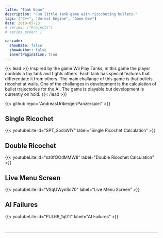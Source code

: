 ```yaml
---
title: "Tank Game"
description: "Fun little tank game with ricocheting bullets."
tags: ["C++", "Unreal Engine", "Game Dev"]
date: 2019-05-23
# series: ["Projects"]
# series_order: 1

cascade:
  showDate: false
  showAuthor: false
  invertPagination: true
---
```


{{< lead >}}
Inspired by the game Wii Play Tanks, in this game the player controls a toy tank and fights others. Each tank has special features that differentiate it from others. The main challange of this game is that bullets ricochet at walls. One of the challanges in development is the calculation of bullet trajectories for the AI. The game is playable but development is currently on hold.
{{< /lead >}}

<div class="backdrop-blur">
  {{< github repo="AndreasUrlberger/Panzerspiel" >}}
</div>

## Single Ricochet

<!-- TODO: Maybe try to get round corners for the youtube embeddings. -->
{{< youtubeLite id="SPT_SosbWIY" label="Single Ricochet Calculation" >}}

## Double Ricochet

{{< youtubeLite id="sz0fQOdMMW8" label="Double Ricochet Calculation" >}}


## Live Menu Screen

{{< youtubeLite id="VSqUWynSc70" label="Live Menu Screen" >}}

## AI Failures

{{< youtubeLite id="PUL68_1q01I" label="AI Failures" >}}

<br>


---
